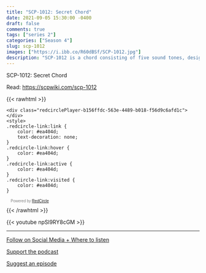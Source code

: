 ```yaml
---
title: "SCP-1012: Secret Chord"
date: 2021-09-05 15:30:00 -0400
draft: false
comments: true
tags: ["series 2"]
categories: ["Season 4"]
slug: scp-1012
images: ["https://i.ibb.co/R60dBSf/SCP-1012.jpg"]
description: "SCP-1012 is a chord consisting of five sound tones, designated Frequencies A, B, C, D and E."
---
```


SCP-1012: Secret Chord

Read: https://scpwiki.com/scp-1012

{{< rawhtml >}}
<script async defer onload="redcircleIframe();" src="https://api.podcache.net/embedded-player/sh/63705181-2bd5-4fc1-a869-6f5b27226efa/ep/b156ffdc-563e-4489-b018-f56d9c6afd1c"></script>
    <div class="redcirclePlayer-b156ffdc-563e-4489-b018-f56d9c6afd1c"></div>
    <style>
    .redcircle-link:link {
        color: #ea404d;
        text-decoration: none;
    }
    .redcircle-link:hover {
        color: #ea404d;
    }
    .redcircle-link:active {
        color: #ea404d;
    }
    .redcircle-link:visited {
        color: #ea404d;
    }
</style>
<p style="margin-top:3px;margin-left:11px;font-family: sans-serif;font-size: 10px; color: gray;">Powered by <a class="redcircle-link" href="https://redcircle.com?utm_source=rc_embedded_player&utm_medium=web&utm_campaign=embedded_v1">RedCircle</a></p>
{{< /rawhtml >}}

{{< youtube npSl9RY8cGM >}}

---

[Follow on Social Media + Where to listen](/links)

[Support the podcast](/support)

[Suggest an episode](/suggest)
